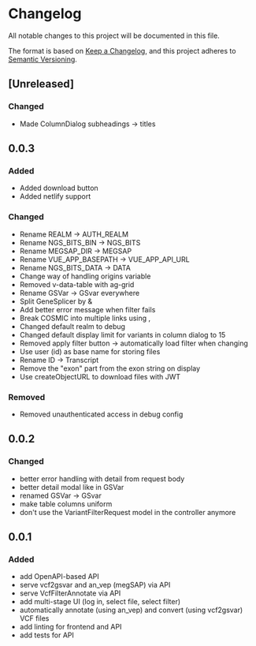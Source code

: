 # Changelog
All notable changes to this project will be documented in this file.

The format is based on [Keep a Changelog](https://keepachangelog.com/en/1.0.0/),
and this project adheres to [Semantic Versioning](https://semver.org/spec/v2.0.0.html).

## [Unreleased]
### Changed
- Made ColumnDialog subheadings -> titles

## 0.0.3
### Added
- Added download button
- Added netlify support

### Changed
- Rename REALM -> AUTH_REALM
- Rename NGS_BITS_BIN -> NGS_BITS
- Rename MEGSAP_DIR -> MEGSAP
- Rename VUE_APP_BASEPATH -> VUE_APP_API_URL
- Rename NGS_BITS_DATA -> DATA
- Change way of handling origins variable
- Removed v-data-table with ag-grid
- Rename GSVar -> GSvar everywhere
- Split GeneSplicer by &
- Add better error message when filter fails
- Break COSMIC into multiple links using ,
- Changed default realm to debug
- Changed default display limit for variants in column dialog to 15
- Removed apply filter button -> automatically load filter when changing
- Use user (id) as base name for storing files
- Rename ID -> Transcript
- Remove the "exon" part from the exon string on display
- Use createObjectURL to download files with JWT

### Removed
- Removed unauthenticated access in debug config

## 0.0.2

### Changed
- better error handling with detail from request body
- better detail modal like in GSVar
- renamed GSVar -> GSvar
- make table columns uniform
- don't use the VariantFilterRequest model in the controller anymore

## 0.0.1

### Added 
- add OpenAPI-based API
- serve vcf2gsvar and an_vep (megSAP) via API
- serve VcfFilterAnnotate via API
- add multi-stage UI (log in, select file, select filter)
- automatically annotate (using an_vep) and convert (using vcf2gsvar) VCF files
- add linting for frontend and API
- add tests for API


